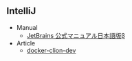 ## IntelliJ

+ Manual
    + [JetBrains 公式マニュアル日本語版β](https://pleiades.io/)
+ Article
    + [docker-clion-dev](https://github.com/shuhaoliu/docker-clion-dev)
